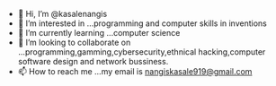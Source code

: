 - 👋 Hi, I’m @kasalenangis
- 👀 I’m interested in ...programming and computer skills in inventions
- 🌱 I’m currently learning ...computer science
- 💞️ I’m looking to collaborate on ...programming,gamming,cybersecurity,ethnical hacking,computer software design and network bussiness.
- 📫 How to reach me ...my email is nangiskasale919@gmail.com 

<!---
kasalenangis/kasalenangis is a ✨ special ✨ repository because its `README.md` (this file) appears on your GitHub profile.
You can click the Preview link to take a look at your changes.
--->

